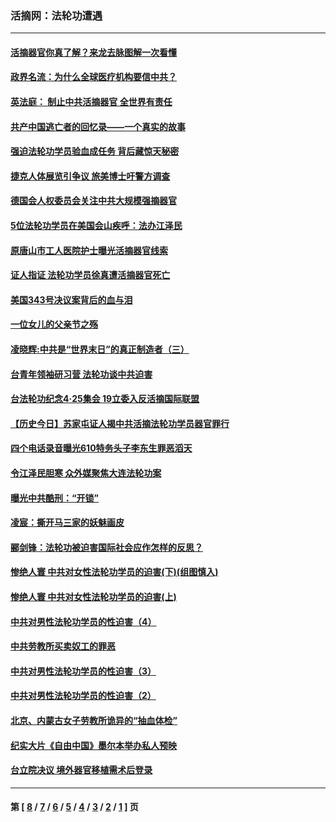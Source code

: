 ### 活摘网：法轮功遭遇
---
#### [活摘器官你真了解？来龙去脉图解一次看懂](../../pages/nf5881/n13013820.md?06220430) 
#### [政界名流：为什么全球医疗机构要信中共？](../../pages/nf5881/n11945479.md?06220430) 
#### [英法庭： 制止中共活摘器官 全世界有责任](../../pages/nf5881/n11330691.md?06220430) 
#### [共产中国逃亡者的回忆录——一个真实的故事](../../pages/nf5881/n10918649.md?06220430) 
#### [强迫法轮功学员验血成任务 背后藏惊天秘密](../../pages/nf5881/n4252384.md?06220430) 
#### [捷克人体展览引争议 旅美博士吁警方调查](../../pages/nf5881/n9429187.md?06220430) 
#### [德国会人权委员会关注中共大规模强摘器官](../../pages/nf5881/n8418950.md?06220430) 
#### [5位法轮功学员在美国会山疾呼：法办江泽民](../../pages/nf5881/n8101519.md?06220430) 
#### [原唐山市工人医院护士曝光活摘器官线索](../../pages/nf5881/n8076384.md?06220430) 
#### [证人指证 法轮功学员徐真遭活摘器官死亡](../../pages/nf5881/n8042467.md?06220430) 
#### [美国343号决议案背后的血与泪](../../pages/nf5881/n8020684.md?06220430) 
#### [一位女儿的父亲节之殇](../../pages/nf5881/n8014122.md?06220430) 
#### [凌晓辉:中共是“世界末日”的真正制造者（三）](../../pages/nf5881/n4210333.md?06220430) 
#### [台青年领袖研习营 法轮功谈中共迫害](../../pages/nf5881/n4141857.md?06220430) 
#### [台法轮功纪念4‧25集会 19立委入反活摘国际联盟](../../pages/nf5881/n4141821.md?06220430) 
#### [【历史今日】苏家屯证人揭中共活摘法轮功学员器官罪行](../../pages/nf5881/n4135912.md?06220430) 
#### [四个电话录音曝光610特务头子李东生罪恶滔天](../../pages/nf5881/n4040060.md?06220430) 
#### [令江泽民胆寒 众外媒聚焦大连法轮功案](../../pages/nf5881/n3932671.md?06220430) 
#### [曝光中共酷刑：“开锁”](../../pages/nf5881/n3889373.md?06220430) 
#### [凌宸：撕开马三家的妖魅画皮](../../pages/nf5881/n3849369.md?06220430) 
#### [郦剑锋：法轮功被迫害国际社会应作怎样的反思？](../../pages/nf5881/n3824560.md?06220430) 
#### [惨绝人寰 中共对女性法轮功学员的迫害(下)(组图慎入)](../../pages/nf5881/n3816285.md?06220430) 
#### [惨绝人寰 中共对女性法轮功学员的迫害(上)](../../pages/nf5881/n3815374.md?06220430) 
#### [中共对男性法轮功学员的性迫害（4）](../../pages/nf5881/n3769144.md?06220430) 
#### [中共劳教所买卖奴工的罪恶](../../pages/nf5881/n3769378.md?06220430) 
#### [中共对男性法轮功学员的性迫害（3）](../../pages/nf5881/n3768231.md?06220430) 
#### [中共对男性法轮功学员的性迫害（2）](../../pages/nf5881/n3767211.md?06220430) 
#### [北京、内蒙古女子劳教所诡异的“抽血体检”](../../pages/nf5881/n3753158.md?06220430) 
#### [纪实大片《自由中国》墨尔本举办私人预映](../../pages/nf5881/n3743337.md?06220430) 
#### [台立院决议 境外器官移植需术后登录](../../pages/nf5881/n3741520.md?06220430) 

---
#### 第 [ [8](./8.md?06220430) / [7](./7.md?06220430) / [6](./6.md?06220430) / [5](./5.md?06220430) / [4](./4.md?06220430) / [3](./3.md?06220430) / [2](./2.md?06220430) / [1](./1.md?06220430) ] 页

